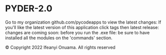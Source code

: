 # PYDER-2.0
Go to my organization github.com/pycodeapps to view the latest changes: If you'll like the latest version of this application click tags then latest release: changes are coming soon: before you run the .exe file: be sure to have installed all the modules on the 'commands' section.

© Copyright 2022 Ifeanyi Onuama. All rights reserved
